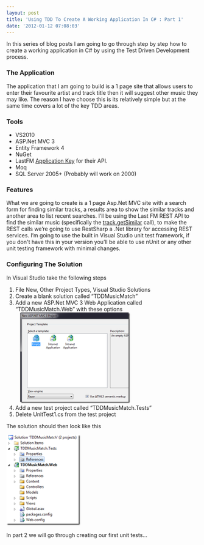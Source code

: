 ```yaml
---
layout: post
title: 'Using TDD To Create A Working Application In C# : Part 1'
date: '2012-01-12 07:08:03'
---
```


<p>In this series of blog posts I am going to go through step by step how to create a working application in C# by using the Test Driven Development process.</p>  <h3>The Application</h3>  <p>The application that I am going to build is a 1 page site that allows users to enter their favourite artist and track title then it will suggest other music they may like. The reason I have choose this is its relatively simple but at the same time covers a lot of the key TDD areas.</p>  <h3>Tools</h3>  <ul>   <li>VS2010 </li>    <li>ASP.Net MVC 3 </li>    <li>Entity Framework 4 </li>    <li>NuGet </li>    <li>LastFM <a href="http://www.last.fm/api/account" target="_blank">Application Key</a> for their API. </li><li>Moq</li>    <li>SQL Server 2005+ (Probably will work on 2000) </li> </ul>  <h3></h3>  <h3>Features</h3>  <p>What we are going to create is a 1 page Asp.Net MVC site with a search form for finding similar tracks, a results area to show the similar tracks and another area to list recent searches. I’ll be using the Last FM REST API to find the similar music (specifically the <a href="http://www.last.fm/api/show/track.getSimilar">track.getSimilar</a> call), to make the REST calls we’re going to use RestSharp a .Net library for accessing REST services. I’m going to use the built in Visual Studio unit test framework, if you don't have this in your version you’ll be able to use nUnit or any other unit testing framework with minimal changes.</p>  <h3>Configuring The Solution</h3>  <p>In Visual Studio take the following steps</p>  <ol>   <li>File New, Other Project Types, Visual Studio Solutions </li>    <li>Create a blank solution called “TDDMusicMatch” </li>    <li>Add a new ASP.Net MVC 3 Web Application called “TDDMusicMatch.Web” with these options     <br clear="all" />&#160;&#160; <a href="/content/images/WPImport/2012/01/newmvcproject.png"><img style="background-image: none; border-bottom: 0px; border-left: 0px; padding-left: 0px; padding-right: 0px; display: inline; border-top: 0px; border-right: 0px; padding-top: 0px" title="newmvcproject" border="0" alt="newmvcproject" src="/content/images/WPImport/2012/01/newmvcproject_thumb.png" width="289" height="238" /></a></li>    <li>Add a new test project called “TDDMusicMatch.Tests”</li>    <li>Delete UnitTest1.cs from the test project</li> </ol>  <p>The solution should then look like this</p>  <p><a href="/content/images/WPImport/2012/01/solutionMusicMatch.png"><img style="background-image: none; border-bottom: 0px; border-left: 0px; padding-left: 0px; padding-right: 0px; display: inline; border-top: 0px; border-right: 0px; padding-top: 0px" title="solutionMusicMatch" border="0" alt="solutionMusicMatch" src="/content/images/WPImport/2012/01/solutionMusicMatch_thumb.png" width="194" height="237" /></a> </p>  <p>In part 2 we will go through creating our first unit tests…</p>